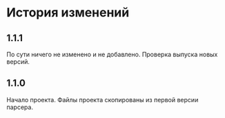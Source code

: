 История изменений
=================

1.1.1
-----

По сути ничего не изменено и не добавлено. Проверка выпуска новых версий.

1.1.0
-----

Начало проекта.
Файлы проекта скопированы из первой версии парсера.